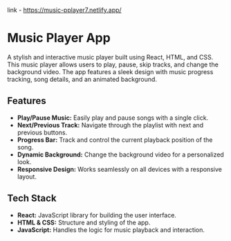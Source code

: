link - https://music-pplayer7.netlify.app/

# Music Player App

A stylish and interactive music player built using React, HTML, and CSS. This music player allows users to play, pause, skip tracks, and change the background video. The app features a sleek design with music progress tracking, song details, and an animated background.

## Features

- **Play/Pause Music:** Easily play and pause songs with a single click.
- **Next/Previous Track:** Navigate through the playlist with next and previous buttons.
- **Progress Bar:** Track and control the current playback position of the song.
- **Dynamic Background:** Change the background video for a personalized look.
- **Responsive Design:** Works seamlessly on all devices with a responsive layout.

## Tech Stack

- **React:** JavaScript library for building the user interface.
- **HTML & CSS:** Structure and styling of the app.
- **JavaScript:** Handles the logic for music playback and interaction.

